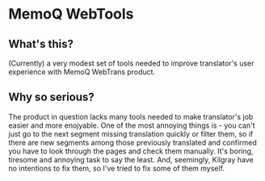 # MemoQ WebTools
## What's this?
(Currently) a very modest set of tools needed to improve translator's user experience with MemoQ WebTrans product. 

## Why so serious?
The product in question lacks many tools needed to make translator's job easier and more enojyable. One of the most annoying things is - you can't just go to the next segment missing translation quickly or filter them, so if there are new segments among those previously translated and confirmed you have to look through the pages and check them manually. It's boring, tiresome and annoying task to say the least. And, seemingly, Kilgray have no intentions to fix them, so I've tried to fix some of them myself.  
